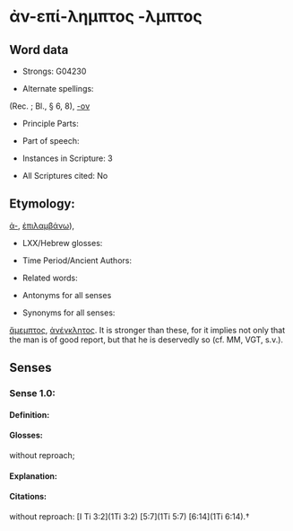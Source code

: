 # ἀν-επί-λημπτος -λμπτος

<!-- Status: S2=NeedsEdits -->
<!-- Lexica used for edits:   -->

## Word data

* Strongs: G04230

* Alternate spellings:

(Rec. ; Bl., § 6, 8), [-ον]()

* Principle Parts: 


* Part of speech: 


* Instances in Scripture: 3

* All Scriptures cited: No

## Etymology: 

[ἀ-](), [ἐπιλαμβάνω]()),

* LXX/Hebrew glosses: 


* Time Period/Ancient Authors: 


* Related words: 

* Antonyms for all senses

* Synonyms for all senses: 

 [ἄμεμπτος](../G02730/01.md), [ἀνέγκλητος](../G04100/01.md). It is stronger than these, for it implies not only that the man is of good report, but that he is deservedly so (cf. MM, VGT, s.v.).

## Senses 


### Sense  1.0: 

#### Definition: 

#### Glosses: 

without reproach; 

#### Explanation: 


#### Citations: 

without reproach: [I Ti 3:2](1Ti 3:2) [5:7](1Ti 5:7) [6:14](1Ti 6:14).†
